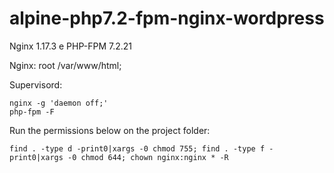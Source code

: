 # alpine-php7.2-fpm-nginx-wordpress

Nginx 1.17.3 e PHP-FPM 7.2.21

Nginx:
root /var/www/html;

Supervisord:
```console
nginx -g 'daemon off;' 
php-fpm -F
```
Run the permissions below on the project folder:
```console
find . -type d -print0|xargs -0 chmod 755; find . -type f -print0|xargs -0 chmod 644; chown nginx:nginx * -R
```
